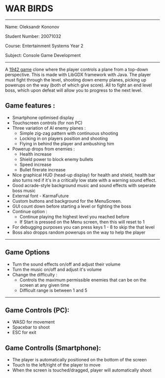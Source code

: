 # WAR BIRDS
---

Name: Oleksandr Kononov 

Student Number: 20071032 

Course: Entertainment Systems Year 2 

Subject: Console Game Development

---

A [1942 game](https://en.wikipedia.org/wiki/1942_(video_game)) clone where the player controls a plane from a top-down perspective. This is made with LibGDX framework with Java. The player must fight through the level, shooting down enemy planes, picking up powerups on the way (both of which give score). All to fight an end level boss, which upon defeat will allow you to progress to the next level.

## Game features : 

+ Smartphone optimised display
+ Touchscreen controls (for non PC)
+ Three variation of AI enemy planes : 
    + Simple zig-zag pattern with continuous shooting
    + Locking in on players position and shooting
    + Flying in behind the player and ambushing him
+ Powerup drops from enemies : 
    + Health increase
    + Shield power to block enemy bullets
    + Speed increase
    + Bullet firerate increase
+ Nice graphical HUD (head-up display) for health and shield, health bar also turns red if it's in a critically low state with a warning sound effect.
+ Good acrade-style background music and sound effects with seperate boss music
+ External font - KarmaFuture
+ Custom buttons and background for the MenuScreen.
+ GUI count down before starting a level or fighting the boss
+ Continue option :
	+ Continue playing the highest level you reached before
	+ If Start is pressed on the Menu screen, then this will reset to 1
+ For debugging purposes you can press keys 1 - 8 to skip the that level
+ Boss also dropps random powerups on the way to help the player

---

## Game Options

+ Turn the sound effects on/off and adjust their volume
+ Turn the music on/off and adjust it's volume
+ Change the difficulty : 
	+ Controls the maximum permissible enemies that can be on the screen at any given time
	+ Difficult range is between 1 and 5


---

## Game Controls (PC): 
+ WASD for movement
+ Spacebar to shoot
+ ESC for exit


## Game Controlls (Smartphone):
+ The player is automatically positioned on the bottom of the screen
+ Touch to the left/right of the player to move
+ When the screen is touched/dragged, player will automatically shoot
